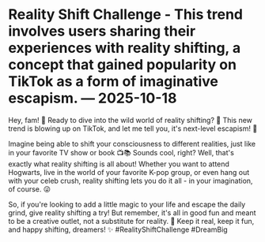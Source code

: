 # Reality Shift Challenge - This trend involves users sharing their experiences with reality shifting, a concept that gained popularity on TikTok as a form of imaginative escapism. — 2025-10-18

Hey, fam! 🌟 Ready to dive into the wild world of reality shifting? 🚀 This new trend is blowing up on TikTok, and let me tell you, it's next-level escapism! 🌌

Imagine being able to shift your consciousness to different realities, just like in your favorite TV show or book 📺📚 Sounds cool, right? Well, that's exactly what reality shifting is all about! Whether you want to attend Hogwarts, live in the world of your favorite K-pop group, or even hang out with your celeb crush, reality shifting lets you do it all - in your imagination, of course. 😜

So, if you're looking to add a little magic to your life and escape the daily grind, give reality shifting a try! But remember, it's all in good fun and meant to be a creative outlet, not a substitute for reality. 🌈 Keep it real, keep it fun, and happy shifting, dreamers! ✨ #RealityShiftChallenge #DreamBig